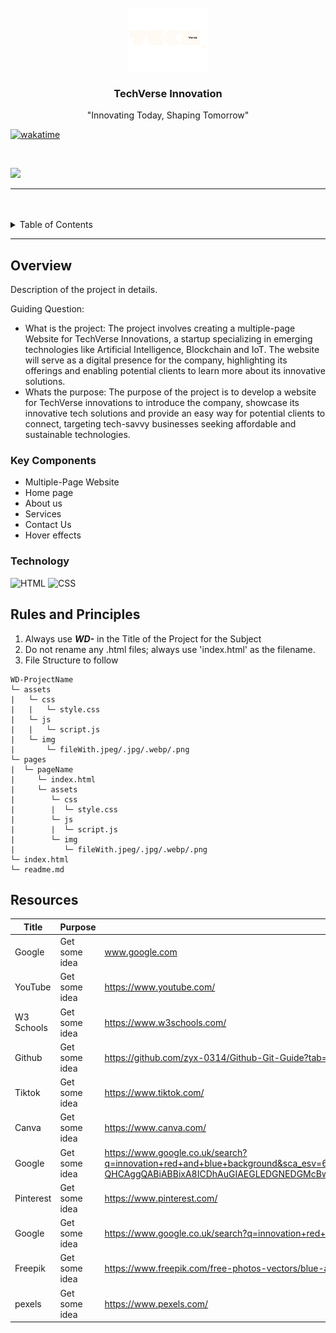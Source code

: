 <a name="readme-top"/>

<br/>

<br />
<div align="center">
  <a href="https://github.com/zyx-0314/">
  <!-- TODO: If you want to add logo or banner you can add it here -->
    <img src="./assets/img/TECHVERSE LOGO.png" alt="T.V.I." width="130" height="100">
  </a>
<!-- TODO: Change Title to the name of the title of your Project -->
  <h3 align="center">TechVerse Innovation</h3>
</div>
<!-- TODO: Make a short description -->
<div align="center">
  "Innovating Today, Shaping Tomorrow"
</div>

[![wakatime](https://wakatime.com/badge/user/018f0311-e249-4b38-800d-c0a8f9d916d5/project/2c329815-3433-4ea0-a8ad-d07b494dfbc6.svg)](https://wakatime.com/badge/user/018f0311-e249-4b38-800d-c0a8f9d916d5/project/2c329815-3433-4ea0-a8ad-d07b494dfbc6)


<br />

<!-- TODO: Change the zyx-0314 into your github username  -->
<!-- TODO: Change the WD-Template-Project into the same name of your folder -->
![](https://visit-counter.vercel.app/counter.png?page=DomeldManangan/Sigma-Legends)

---

<br />
<br />

<!-- TODO: If you want to add more layers for your readme -->
<details>
  <summary>Table of Contents</summary>
  <ol>
    <li>
      <a href="#overview">Overview</a>
      <ol>
        <li>
          <a href="#key-components">Key Components</a>
        </li>
        <li>
          <a href="#technology">Technology</a>
        </li>
      </ol>
    </li>
    <li>
      <a href="#rules-and-principles">Rules and Principles</a>
    </li>
    <li>
      <a href="#resources">Resources</a>
    </li>
  </ol>
</details>

---

## Overview

<!-- TODO: To be changed -->
Description of the project in details.

Guiding Question:
- What is the project: The project involves creating a multiple-page Website for TechVerse Innovations, a startup specializing in emerging technologies like Artificial Intelligence, Blockchain and IoT. The website will serve as a digital presence for the company, highlighting its offerings and enabling potential clients to learn more about its innovative solutions.
- Whats the purpose: The purpose of the project is to develop a website for TechVerse innovations to introduce the company, showcase its innovative tech solutions and provide an easy way for potential clients to connect, targeting tech-savvy businesses seeking affordable and sustainable technologies.


### Key Components
<!-- TODO: List of Key Components -->
- Multiple-Page Website
- Home page
- About us
- Services
- Contact Us
- Hover effects

### Technology
![HTML](https://img.shields.io/badge/HTML-E34F26?style=for-the-badge&logo=html5&logoColor=white)
![CSS](https://img.shields.io/badge/CSS-1572B6?style=for-the-badge&logo=css3&logoColor=white)


## Rules and Principles
1. Always use ***WD-*** in the Title of the Project for the Subject
2. Do not rename any .html files; always use 'index.html' as the filename.
3. File Structure to follow

```
WD-ProjectName
└─ assets
|   └─ css
|   |   └─ style.css
|   └─ js
|   |   └─ script.js
|   └─ img
|       └─ fileWith.jpeg/.jpg/.webp/.png
└─ pages
|  └─ pageName
|     └─ index.html
|     └─ assets
|        └─ css
|        |  └─ style.css
|        └─ js
|        |  └─ script.js
|        └─ img
|           └─ fileWith.jpeg/.jpg/.webp/.png
└─ index.html
└─ readme.md
```

## Resources

<!-- TODO: Add References -->
| Title | Purpose | Link |
|-|-|-|
| Google | Get some idea | www.google.com |
| YouTube| Get some idea | https://www.youtube.com/ |
| W3 Schools | Get some idea | https://www.w3schools.com/ |
| Github | Get some idea | https://github.com/zyx-0314/Github-Git-Guide?tab=readme-ov-file#readme-top |
| Tiktok | Get some idea | https://www.tiktok.com/ |
| Canva | Get some idea | https://www.canva.com/ |
| Google | Get some idea | https://www.google.co.uk/search?q=innovation+red+and+blue+background&sca_esv=63657ae716cdf89c&source=hp&ei=TamTZ9aUNqDe1e8P1N_FyAY&iflsig=ACkRmUkAAAAAZ5O3XS9I4O0vnfd46UIwZBRxSOCKEv3y&oq=innovation+red+and+blue+backg&gs_lp=Egdnd3Mtd2l6Ih1pbm5vdmF0aW9uIHJlZCBhbmQgYmx1ZSBiYWNrZyoCCAAyBxAhGKABGAoyBxAhGKABGAoyBxAhGKABGAoyBxAhGKABGAoyBRAhGJ8FSLdMUMgMWI5GcAF4AJABAJgBnwGgAbUaqgEENS4yNLgBA8gBAPgBAZgCHqAC8xqoAgrCAgoQABgDGOoCGI8BwgIKEC4YAxjqAhiPAcICDhAAGIAEGLEDGIMBGIoFwgILEAAYgAQYsQMYgwHCAg4QLhiABBixAxiDARiKBcICBRAAGIAEwgILEC4YgAQY0QMYxwHCAggQLhiABBixA8ICDRAAGIAEGLEDGEYY-QHCAggQABiABBixA8ICDhAuGIAEGLEDGNEDGMcBwgIGEAAYFhgewgIIEAAYFhgKGB7CAgsQABiABBiGAxiKBcICCBAAGIAEGKIEwgIIEAAYogQYiQXCAgUQIRigAZgDBfEFU4NtxqmTb7aSBwQ2LjI0oAfxswE&sclient=gws-wiz |
| Pinterest | Get some idea | https://www.pinterest.com/ |
| Google | Get some idea | https://www.google.co.uk/search?q=innovation+red+and+blue+background+gif&sca_esv=63657ae716cdf89c&ei=WKmTZ9jHNaHY1e8PqPaN6QQ&ved=0ahUKEwjY06GWzo6LAxUhbPUHHSh7I00Q4dUDCBA&uact=5&oq=innovation+red+and+blue+background+gif&gs_lp=Egxnd3Mtd2l6LXNlcnAiJmlubm92YXRpb24gcmVkIGFuZCBibHVlIGJhY2tncm91bmQgZ2lmMgUQIRigATIFECEYoAEyBRAhGKABSK0QUI4DWOUJcAF4AZABAJgB9gGgAZUFqgEFMC4zLjG4AQPIAQD4AQGYAgWgAqIFwgIKEAAYsAMY1gQYR8ICBRAhGJ8FmAMAiAYBkAYIkgcFMS4zLjGgB6cV&sclient=gws-wiz-serp |
| Freepik | Get some idea | https://www.freepik.com/free-photos-vectors/blue-and-red-background |
| pexels | Get some idea | https://www.pexels.com/ |




